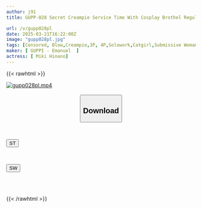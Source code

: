 ```yaml
---
author: j91
title: GUPP-028 Secret Creampie Service Time With Cosplay Brothel Regulars Hinano Miki

url: /v/gupp028pl
date: 2025-03-21T16:22:00Z
image: "gupp028pl.jpg"
tags: [Censored, Blow,Creampie,3P, 4P,Solowork,Catgirl,Submissive Woman	]
maker: [ GUPPI - Emanuel  ]
actress: [ Miki Hinano]
---
```



{{< rawhtml >}}

<div class="video" data-videoid="JvmbkRWVvPhjXQz">
    <a href="javascript:;">
        <img src="/v/gupp028pl/gupp028pl.jpg" width="WIDTH" height="HEIGHT" alt="gupp028pl.mp4" loading="lazy">
    </a>
</div>

<script type="text/javascript" src="https://j91.asia/asset/on-demand-st.js"></script>

<br>
  <link rel="stylesheet" href="https://j91.asia/asset/bs5.css">
  
  <center>
  <button class="btn btn-primary" type="button" data-bs-toggle="collapse" data-bs-target=".multi-collapse" aria-expanded="false" aria-controls="multiCollapseExample1 multiCollapseExample2"><h2>Download</h2></button></center>
</p>
<div class="row">
  <div class="col">
    <div class="collapse multi-collapse" id="multiCollapseExample1">
      <div class="card card-body">
	      	      <br>
<div class="buttons">  
<p><a href="/v/gupp028pl/st.html" target="_blank"><button class="btn-hover color-3"><i class="fa fa-download"></i> ST</button></a></p></div>
    </div>
  </div>
</div>
  <div class="col">
    <div class="collapse multi-collapse" id="multiCollapseExample2">
      <div class="card card-body">
	      <br>
<div class="buttons">
<p><a href="/v/gupp028pl/sw.html" target="_blank"><button class="btn-hover color-2"><i class="fa fa-download"></i> SW</button></a></p></div>
<br><br>
      </div>
    </div>
  </div>
</div>

{{< /rawhtml >}}